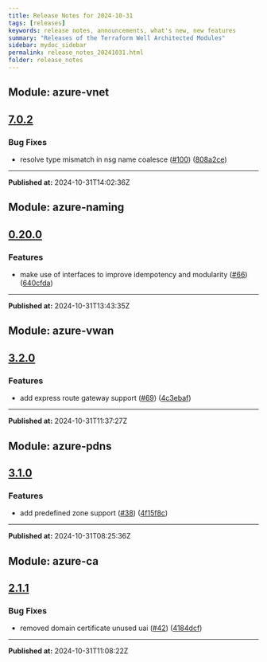 ```yaml
---
title: Release Notes for 2024-10-31
tags: [releases]
keywords: release notes, announcements, what's new, new features
summary: "Releases of the Terraform Well Architected Modules"
sidebar: mydoc_sidebar
permalink: release_notes_20241031.html
folder: release_notes
---
```


## Module: azure-vnet
## [7.0.2](https://github.com/CloudNationHQ/terraform-azure-vnet/releases/tag/v7.0.2)


### Bug Fixes

* resolve type mismatch in nsg name coalesce ([#100](https://github.com/CloudNationHQ/terraform-azure-vnet/issues/100)) ([808a2ce](https://github.com/CloudNationHQ/terraform-azure-vnet/commit/808a2cefe972e467d815dd71c6b2e0a2e72a3c41))

---

**Published at:** 2024-10-31T14:02:36Z

## Module: azure-naming
## [0.20.0](https://github.com/CloudNationHQ/terraform-azure-naming/releases/tag/v0.20.0)


### Features

* make use of interfaces to improve idempotency and modularity ([#66](https://github.com/CloudNationHQ/terraform-azure-naming/issues/66)) ([640cfda](https://github.com/CloudNationHQ/terraform-azure-naming/commit/640cfda9e792d228ce5368c7e6b9371c27ea1a0d))

---

**Published at:** 2024-10-31T13:43:35Z

## Module: azure-vwan
## [3.2.0](https://github.com/CloudNationHQ/terraform-azure-vwan/releases/tag/v3.2.0)


### Features

* add express route gateway support ([#69](https://github.com/CloudNationHQ/terraform-azure-vwan/issues/69)) ([4c3ebaf](https://github.com/CloudNationHQ/terraform-azure-vwan/commit/4c3ebaf10ca7ccdd6ff1e7998a4d214aa4e16b95))

---

**Published at:** 2024-10-31T11:37:27Z

## Module: azure-pdns
## [3.1.0](https://github.com/CloudNationHQ/terraform-azure-pdns/releases/tag/v3.1.0)


### Features

* add predefined zone support ([#38](https://github.com/CloudNationHQ/terraform-azure-pdns/issues/38)) ([4f15f8c](https://github.com/CloudNationHQ/terraform-azure-pdns/commit/4f15f8c7d5af1d2efef257d82a4216bac0555931))

---

**Published at:** 2024-10-31T08:25:36Z

## Module: azure-ca
## [2.1.1](https://github.com/CloudNationHQ/terraform-azure-ca/releases/tag/v2.1.1)


### Bug Fixes

* removed domain certificate unused uai ([#42](https://github.com/CloudNationHQ/terraform-azure-ca/issues/42)) ([4184dcf](https://github.com/CloudNationHQ/terraform-azure-ca/commit/4184dcfef4d651200926adaf9bbdc2b9028cbc67))

---

**Published at:** 2024-10-31T11:08:22Z

